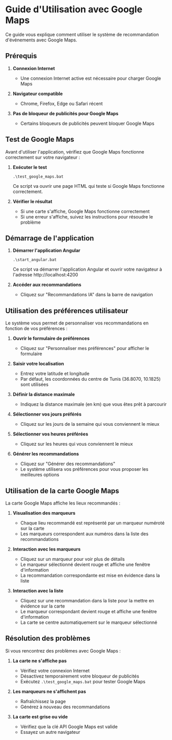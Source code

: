 # Guide d'Utilisation avec Google Maps

Ce guide vous explique comment utiliser le système de recommandation d'événements avec Google Maps.

## Prérequis

1. **Connexion Internet**
   - Une connexion Internet active est nécessaire pour charger Google Maps

2. **Navigateur compatible**
   - Chrome, Firefox, Edge ou Safari récent

3. **Pas de bloqueur de publicités pour Google Maps**
   - Certains bloqueurs de publicités peuvent bloquer Google Maps

## Test de Google Maps

Avant d'utiliser l'application, vérifiez que Google Maps fonctionne correctement sur votre navigateur :

1. **Exécuter le test**
   ```
   .\test_google_maps.bat
   ```
   Ce script va ouvrir une page HTML qui teste si Google Maps fonctionne correctement.

2. **Vérifier le résultat**
   - Si une carte s'affiche, Google Maps fonctionne correctement
   - Si une erreur s'affiche, suivez les instructions pour résoudre le problème

## Démarrage de l'application

1. **Démarrer l'application Angular**
   ```
   .\start_angular.bat
   ```
   Ce script va démarrer l'application Angular et ouvrir votre navigateur à l'adresse http://localhost:4200

2. **Accéder aux recommandations**
   - Cliquez sur "Recommandations IA" dans la barre de navigation

## Utilisation des préférences utilisateur

Le système vous permet de personnaliser vos recommandations en fonction de vos préférences :

1. **Ouvrir le formulaire de préférences**
   - Cliquez sur "Personnaliser mes préférences" pour afficher le formulaire

2. **Saisir votre localisation**
   - Entrez votre latitude et longitude
   - Par défaut, les coordonnées du centre de Tunis (36.8070, 10.1825) sont utilisées

3. **Définir la distance maximale**
   - Indiquez la distance maximale (en km) que vous êtes prêt à parcourir

4. **Sélectionner vos jours préférés**
   - Cliquez sur les jours de la semaine qui vous conviennent le mieux

5. **Sélectionner vos heures préférées**
   - Cliquez sur les heures qui vous conviennent le mieux

6. **Générer les recommandations**
   - Cliquez sur "Générer des recommandations"
   - Le système utilisera vos préférences pour vous proposer les meilleures options

## Utilisation de la carte Google Maps

La carte Google Maps affiche les lieux recommandés :

1. **Visualisation des marqueurs**
   - Chaque lieu recommandé est représenté par un marqueur numéroté sur la carte
   - Les marqueurs correspondent aux numéros dans la liste des recommandations

2. **Interaction avec les marqueurs**
   - Cliquez sur un marqueur pour voir plus de détails
   - Le marqueur sélectionné devient rouge et affiche une fenêtre d'information
   - La recommandation correspondante est mise en évidence dans la liste

3. **Interaction avec la liste**
   - Cliquez sur une recommandation dans la liste pour la mettre en évidence sur la carte
   - Le marqueur correspondant devient rouge et affiche une fenêtre d'information
   - La carte se centre automatiquement sur le marqueur sélectionné

## Résolution des problèmes

Si vous rencontrez des problèmes avec Google Maps :

1. **La carte ne s'affiche pas**
   - Vérifiez votre connexion Internet
   - Désactivez temporairement votre bloqueur de publicités
   - Exécutez `.\test_google_maps.bat` pour tester Google Maps

2. **Les marqueurs ne s'affichent pas**
   - Rafraîchissez la page
   - Générez à nouveau des recommandations

3. **La carte est grise ou vide**
   - Vérifiez que la clé API Google Maps est valide
   - Essayez un autre navigateur
